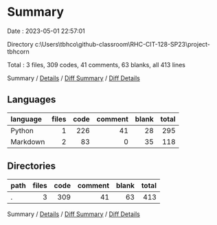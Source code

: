 # Summary

Date : 2023-05-01 22:57:01

Directory c:\\Users\\tbhco\\github-classroom\\RHC-CIT-128-SP23\\project-tbhcorn

Total : 3 files,  309 codes, 41 comments, 63 blanks, all 413 lines

Summary / [Details](details.md) / [Diff Summary](diff.md) / [Diff Details](diff-details.md)

## Languages

| language | files | code | comment | blank | total |
| :--- | ---: | ---: | ---: | ---: | ---: |
| Python | 1 | 226 | 41 | 28 | 295 |
| Markdown | 2 | 83 | 0 | 35 | 118 |

## Directories

| path | files | code | comment | blank | total |
| :--- | ---: | ---: | ---: | ---: | ---: |
| . | 3 | 309 | 41 | 63 | 413 |

Summary / [Details](details.md) / [Diff Summary](diff.md) / [Diff Details](diff-details.md)
